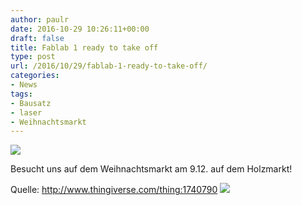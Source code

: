 ```yaml
---
author: paulr
date: 2016-10-29 10:26:11+00:00
draft: false
title: Fablab 1 ready to take off 
type: post
url: /2016/10/29/fablab-1-ready-to-take-off/
categories:
- News
tags:
- Bausatz
- laser
- Weihnachtsmarkt
---
```


[![](https://www.fablab-neckar-alb.org/wp-content/uploads/2016/10/wp-image-779092747jpg.jpg)
](https://www.fablab-neckar-alb.org/wp-content/uploads/2016/10/wp-image-779092747jpg.jpg)

Besucht uns auf dem Weihnachtsmarkt am 9.12. auf dem Holzmarkt!

Quelle: http://www.thingiverse.com/thing:1740790 
![](https://www.fablab-neckar-alb.org/wp-content/uploads/2016/10/wp-1477736798369.jpg)

